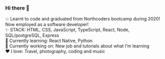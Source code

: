 ### Hi there 👋

💥 Learnt to code and graduated from Northcoders bootcamp during 2020! Now employed as a software developer! <br />
✨ STACK: HTML, CSS, JavaScript, TypeScript, React, Node, SQL/postgreSQL, Express <br />
🌱 Currently learning: React Native, Python <br />
💬 Currently working on: New job and tutorials about what I'm learning <br />
❤️ I love: Travel, photography, coding and music
